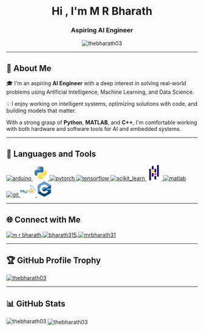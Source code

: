 <h1 align="center">Hi , I'm M R Bharath</h1>
<h3 align="center">Aspiring AI Engineer</h3>

<p align="center">
  <img src="https://komarev.com/ghpvc/?username=thebharath03&label=Profile%20views&color=0e75b6&style=flat" alt="thebharath03" />
</p>

---

## 🚀 About Me

🎓 I'm an aspiring **AI Engineer** with a deep interest in solving real-world problems using Artificial Intelligence, Machine Learning, and Data Science.  

💡 I enjoy working on intelligent systems, optimizing solutions with code, and building models that matter.  

With a strong grasp of **Python**, **MATLAB**, and **C++**, I'm comfortable working with both hardware and software tools for AI and embedded systems.

---

## 🧰 Languages and Tools

<p align="left">
  <a href="https://www.arduino.cc/" target="_blank" rel="noreferrer">
    <img src="https://cdn.worldvectorlogo.com/logos/arduino-1.svg" alt="arduino" width="40" height="40"/>
  </a>
  <a href="https://www.python.org" target="_blank" rel="noreferrer">
    <img src="https://raw.githubusercontent.com/devicons/devicon/master/icons/python/python-original.svg" alt="python" width="40" height="40"/>
  </a>
  <a href="https://pytorch.org/" target="_blank" rel="noreferrer">
    <img src="https://www.vectorlogo.zone/logos/pytorch/pytorch-icon.svg" alt="pytorch" width="40" height="40"/>
  </a>
  <a href="https://www.tensorflow.org" target="_blank" rel="noreferrer">
    <img src="https://www.vectorlogo.zone/logos/tensorflow/tensorflow-icon.svg" alt="tensorflow" width="40" height="40"/>
  </a>
  <a href="https://scikit-learn.org/" target="_blank" rel="noreferrer">
    <img src="https://upload.wikimedia.org/wikipedia/commons/0/05/Scikit_learn_logo_small.svg" alt="scikit_learn" width="40" height="40"/>
  </a>
  <a href="https://pandas.pydata.org/" target="_blank" rel="noreferrer">
    <img src="https://raw.githubusercontent.com/devicons/devicon/2ae2a900d2f041da66e950e4d48052658d850630/icons/pandas/pandas-original.svg" alt="pandas" width="40" height="40"/>
  </a>
  <a href="https://www.mathworks.com/" target="_blank" rel="noreferrer">
    <img src="https://upload.wikimedia.org/wikipedia/commons/2/21/Matlab_Logo.png" alt="matlab" width="40" height="40"/>
  </a>
  <a href="https://git-scm.com/" target="_blank" rel="noreferrer">
    <img src="https://www.vectorlogo.zone/logos/git-scm/git-scm-icon.svg" alt="git" width="40" height="40"/>
  </a>
  <a href="https://www.mysql.com/" target="_blank" rel="noreferrer">
    <img src="https://raw.githubusercontent.com/devicons/devicon/master/icons/mysql/mysql-original-wordmark.svg" alt="mysql" width="40" height="40"/>
  </a>
  <a href="https://www.w3schools.com/cpp/" target="_blank" rel="noreferrer">
    <img src="https://raw.githubusercontent.com/devicons/devicon/master/icons/cplusplus/cplusplus-original.svg" alt="cplusplus" width="40" height="40"/>
  </a>
</p>

---

## 🌐 Connect with Me

<p align="left">
  <a href="https://linkedin.com/in/m r bharath" target="blank">
    <img align="center" src="https://raw.githubusercontent.com/rahuldkjain/github-profile-readme-generator/master/src/images/icons/Social/linked-in-alt.svg" alt="m r bharath" height="30" width="40" />
  </a>
  <a href="https://kaggle.com/bharath315" target="blank">
    <img align="center" src="https://raw.githubusercontent.com/rahuldkjain/github-profile-readme-generator/master/src/images/icons/Social/kaggle.svg" alt="bharath315" height="30" width="40" />
  </a>
  <a href="https://www.leetcode.com/mrbharath31" target="blank">
    <img align="center" src="https://raw.githubusercontent.com/rahuldkjain/github-profile-readme-generator/master/src/images/icons/Social/leet-code.svg" alt="mrbharath31" height="30" width="40" />
  </a>
</p>

---

## 🏆 GitHub Profile Trophy

<p align="left">
  <a href="https://github.com/ryo-ma/github-profile-trophy">
    <img src="https://github-profile-trophy.vercel.app/?username=thebharath03&theme=tokyonight" alt="thebharath03" />
  </a>
</p>

---

## 📊 GitHub Stats

<p>
  <img align="left" src="https://github-readme-stats.vercel.app/api/top-langs?username=thebharath03&show_icons=true&locale=en&layout=compact&theme=radical" alt="thebharath03" />
</p>

<p>
  &nbsp;<img align="center" src="https://github-readme-stats.vercel.app/api?username=thebharath03&show_icons=true&locale=en&theme=radical" alt="thebharath03" />
</p>

